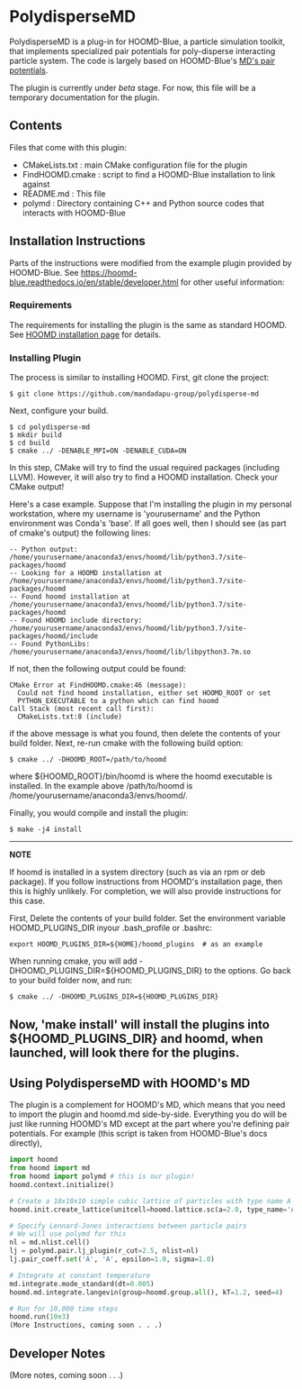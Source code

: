 # **PolydisperseMD**

PolydisperseMD is a plug-in for HOOMD-Blue, a particle simulation toolkit, that implements specialized pair potentials for poly-disperse interacting particle system. The code is largely based on HOOMD-Blue's [MD's pair potentials](https://hoomd-blue.readthedocs.io/en/stable/module-md-pair.html).

The plugin is currently under *beta* stage. For now, this file will be a temporary documentation for the plugin. 

## **Contents** 

Files that come with this plugin:
 - CMakeLists.txt   : main CMake configuration file for the plugin
 - FindHOOMD.cmake  : script to find a HOOMD-Blue installation to link against
 - README.md        : This file
 - polymd           : Directory containing C++ and Python source codes that interacts with HOOMD-Blue


## **Installation Instructions**

Parts of the instructions were modified from the example plugin provided by HOOMD-Blue. See https://hoomd-blue.readthedocs.io/en/stable/developer.html for other useful information:

### **Requirements**
The requirements for installing the plugin is the same as standard HOOMD. See [HOOMD installation page](https://hoomd-blue.readthedocs.io/en/stable/installation.html) for details. 

### **Installing Plugin**

The process is similar to installing HOOMD.  First, git clone the project:
```console
$ git clone https://github.com/mandadapu-group/polydisperse-md
```

Next, configure your build.
```console
$ cd polydisperse-md
$ mkdir build
$ cd build
$ cmake ../ -DENABLE_MPI=ON -DENABLE_CUDA=ON
```

In this step, CMake will try to find the usual required packages (including LLVM). However, it will also try to find a HOOMD installation. Check your CMake output! 

Here's a case example. Suppose that I'm installing the plugin in my personal workstation, where my username is 'yourusername' and the Python environment was Conda's 'base'. If all goes well, then I should see (as part of cmake's output) the following lines:
```console
-- Python output: /home/yourusername/anaconda3/envs/hoomd/lib/python3.7/site-packages/hoomd
-- Looking for a HOOMD installation at /home/yourusername/anaconda3/envs/hoomd/lib/python3.7/site-packages/hoomd
-- Found hoomd installation at /home/yourusername/anaconda3/envs/hoomd/lib/python3.7/site-packages/hoomd
-- Found HOOMD include directory: /home/yourusername/anaconda3/envs/hoomd/lib/python3.7/site-packages/hoomd/include
-- Found PythonLibs: /home/yourusername/anaconda3/envs/hoomd/lib/libpython3.7m.so
```

If not, then the following output could be found:
```console
CMake Error at FindHOOMD.cmake:46 (message):
  Could not find hoomd installation, either set HOOMD_ROOT or set
  PYTHON_EXECUTABLE to a python which can find hoomd
Call Stack (most recent call first):
  CMakeLists.txt:8 (include)
```
if the above message is what you found, then delete the contents of your build folder. Next, re-run cmake with the following build option:
```
$ cmake ../ -DHOOMD_ROOT=/path/to/hoomd
```
where ${HOOMD_ROOT}/bin/hoomd is where the hoomd executable is installed. In the example above /path/to/hoomd is /home/yourusername/anaconda3/envs/hoomd/. 

Finally, you would compile and install the plugin:
```console
$ make -j4 install
```

---
**NOTE**

If hoomd is installed in a system directory (such as via an rpm or deb package). If you follow instructions from HOOMD's installation page, then this is highly unlikely. For completion, we will also provide instructions for this case. 

First, Delete the contents of your build folder. Set the environment variable HOOMD_PLUGINS_DIR inyour .bash_profile or .bashrc:
```console
export HOOMD_PLUGINS_DIR=${HOME}/hoomd_plugins  # as an example
```
When running cmake, you will add -DHOOMD_PLUGINS_DIR=${HOOMD_PLUGINS_DIR} to the options. Go back to your build folder now, and run:
```console
$ cmake ../ -DHOOMD_PLUGINS_DIR=${HOOMD_PLUGINS_DIR}
```

Now, 'make install' will install the plugins into ${HOOMD_PLUGINS_DIR} and hoomd, when launched, will look there
for the plugins.
---

## **Using PolydisperseMD with HOOMD's MD**

The plugin is a complement for HOOMD's MD, which means that you need to import the plugin and hoomd.md side-by-side. Everything you do will be just like running HOOMD's MD except at the part where you're defining pair potentials. For example (this script is taken from HOOMD-Blue's docs directly), 

```python
import hoomd
from hoomd import md
from hoomd import polymd # this is our plugin!
hoomd.context.initialize()

# Create a 10x10x10 simple cubic lattice of particles with type name A
hoomd.init.create_lattice(unitcell=hoomd.lattice.sc(a=2.0, type_name='A'), n=10)

# Specify Lennard-Jones interactions between particle pairs
# We will use polymd for this
nl = md.nlist.cell()
lj = polymd.pair.lj_plugin(r_cut=2.5, nlist=nl)
lj.pair_coeff.set('A', 'A', epsilon=1.0, sigma=1.0)

# Integrate at constant temperature
md.integrate.mode_standard(dt=0.005)
hoomd.md.integrate.langevin(group=hoomd.group.all(), kT=1.2, seed=4)

# Run for 10,000 time steps
hoomd.run(10e3)
(More Instructions, coming soon . . .)
```

## **Developer Notes**

(More notes, coming soon . . .)
